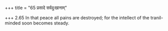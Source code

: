 +++
title = "65 प्रसादे सर्वदुःखानाम्"

+++
2.65 In that peace all pains are destroyed; for the intellect of the
tranil-minded soon becomes steady.
